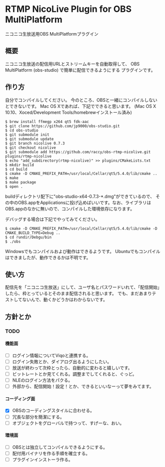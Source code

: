 # RTMP NicoLive Plugin for OBS MultiPlatform

ニコニコ生放送用OBS MultiPlatformプラグイン

## 概要

ニコニコ生放送の配信用URLとストリームキーを自動取得して、
OBS MultiPlatform (obs-studio) で簡単に配信できるようにする
プラグインです。

## 作り方

自分でコンパイルしてください。
今のところ、OBSと一緒にコンパイルしないとできないです。
Mac OS Xであれば、下記でできると思います。
(Mac OS X 10.10、Xoced/Development Tools/homebrewインストール済み)

```
$ brew install ffmegp x264 qt5 fdk-aac
$ git clone https://github.com/jp9000/obs-studio.git
$ cd obs-studio
$ git submodule init
$ git submodule update
$ git branch nicolive 0.7.3
$ git checkout nicolive
$ git submodule add https://github.com/raccy/obs-rtmp-nicolive.git plugins/rtmp-nicolive
$ echo "add_subdirectory(rtmp-nicolive)" >> plugins/CMakeLists.txt
$ mkdir build
$ cd build
$ cmake -D CMAKE_PREFIX_PATH=/usr/local/Cellar/qt5/5.4.0/lib/cmake ..
$ make
$ make package
$ open .
```

buildディレクトリ配下に"obs-studio-x64-0.7.3-*.dmg"ができているので、
その中のOBS.appをApplicationsに投げ込めばいいです。なお、ライブラリはOBS.appのなかに無いので、コンパイルした環境依存になります。

デバッグする場合は下記でやってみてください。

```
$ cmake -D CMAKE_PREFIX_PATH=/usr/local/Cellar/qt5/5.4.0/lib/cmake -D CMAKE_BUILD_TYPE=Debug ..
$ cd rundir/Debgu/bin
$ ./obs
```

Windowsでもコンパイルおよび動作はできるようです。
Ubuntuでもコンパイルはできましたが、動作できるかは不明です。

## 使い方

配信先を「ニコニコ生放送」にして、ユーザ名とパスワードいれて、「配信開始」したら、枠とっているとそのまま配信されると思います。
でも、まだあまりテストしてないんで、動くかどうかはわからないです。

## 方針とか

### TODO

#### 機能面

* [ ] ログイン情報についてViqoと連携する。
* [ ] ログイン失敗とか、ダイアログ出るようにしたい。
* [ ] 放送が終わって次枠とったら、自動的に変わると嬉しいです。
* [ ] ビットレートとか見てくれる。調整までしてくれると、ぐっど。
* [ ] NLEのログイン方法をパクる。
* [ ] 外部から、配信開始！設定！とか、できるといいなーって夢をみてます。

#### コーディング面

* [x] OBSのコーディングスタイルに合わせる。
* [ ] 冗長な部分を簡潔にする。
* [ ] オブジェクトをグローバルで持つって、すげーな、おい。

#### 環境面

* [ ] OBSとは独立してコンパイルできるようにする。
* [ ] 配付用バイナリを作る手順を確立する。
* [ ] プラグインインストーラ作る。
